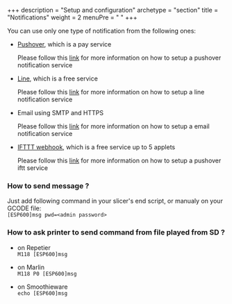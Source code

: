+++
description = "Setup and configuration"
archetype = "section"
title = "Notifications"
weight = 2
menuPre = "<i class='fas fa-envelope'></i> "
+++

You can use only one type of notification from the following ones: 

* [Pushover](https://pushover.net/), which is a pay service

   Please follow this [link](pushover/) for more information on how to setup a pushover notification service

* [Line](https://line.m), which is a free service

    Please follow this [link](line/) for more information on how to setup a line notification service

* Email using SMTP and HTTPS

    Please follow this [link](email_and_smtp.md) for more information on how to setup a email notification service

* [IFTTT webhook](https://ifttt.com), which is a free service up to 5 applets

    Please follow this [link](ifttt.md) for more information on how to setup a pushover iftt service


### How to send message ?  
Just add following command in your slicer's end script, or manualy on your GCODE file:   
`[ESP600]msg pwd=<admin password>`

### How to ask printer to send command from file played from SD ?
* on Repetier   
`M118 [ESP600]msg`

* on Marlin   
`M118 P0 [ESP600]msg`

* on Smoothieware   
`echo [ESP600]msg`


